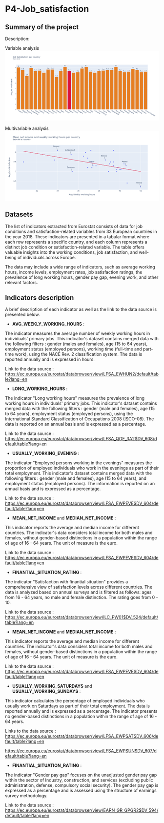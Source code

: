 # P4-Job_satisfaction
## Summary of the project

Description:

Variable analysis
![indicators](https://github.com/OsvaldoValdivia/P4-Job_satisfaction/blob/main/Images/indicators.gif)


Multivariable analysis
![multivariables_analysis](https://github.com/OsvaldoValdivia/P4-Job_satisfaction/blob/main/Images/multivariables_analysis.gif)


## Datasets

The list of indicators extracted from Eurostat consists of data for job conditions and satisfaction-related variables from 33 European countries in the year 2018. These indicators are presented in a tabular format where each row represents a specific country, and each column represents a distinct job condition or satisfaction-related variable. The table offers valuable insights into the working conditions, job satisfaction, and well-being of individuals across Europe.

The data may include a wide range of indicators, such as average working hours, income levels, employment rates, job satisfaction ratings, the prevalence of long working hours, gender pay gap, evening work, and other relevant factors.


## Indicators description
 

A brief description of each indicator as well as the link to the data source is presented below. 

  

-  **AVG_WEEKLY_WORKING_HOURS** :

The indicator measures the average number of weekly working hours in individuals' primary jobs. This indicator's dataset contains merged data with the following filters : gender (males and females), age (15 to 64 years), employment status (employed persons), working time (full-time and part-time work), using the NACE Rev. 2 classification system. The data is reported annually and is expressed in hours.

Link to the data source : https://ec.europa.eu/eurostat/databrowser/view/LFSA_EWHUN2/default/table?lang=en


-  **LONG_WORKING_HOURS** :

The indicator "Long working hours" measures the prevalence of long working hours in individuals' primary jobs. This indicator's dataset contains merged data with the following filters :  gender (male and females), age (15 to 64 years), employment status (employed persons), using the International Standard Classification of Occupations 2008 (ISCO-08). The data is reported on an annual basis and is expressed as a percentage.

Link to the data source : https://ec.europa.eu/eurostat/databrowser/view/LFSA_QOE_3A2$DV_608/default/table?lang=en


-  **USUALLY_WORKING_EVENING** :

The indicator "Employed persons working in the evenings" measures the proportion of employed individuals who work in the evenings as part of their total employment. This indicator's dataset contains merged data with the following filters : gender (male and females), age (15 to 64 years), and employment status (employed persons). The information is reported on an annual basis and is expressed as a percentage.

Link to the data source : https://ec.europa.eu/eurostat/databrowser/view/LFSA_EWPEVE$DV_604/default/table?lang=en


-  **MEAN_NET_INCOME** and **MEDIAN_NET_INCOME** :

This indicator reports the average and median income for different countries.  The indicator's data considers total income for both males and females, without gender-based distinctions in a population within the range of age of 16 - 64 years. The unit of measure is the euro.


Link to the data source : https://ec.europa.eu/eurostat/databrowser/view/LFSA_EWPEVE$DV_604/default/table?lang=en


-  **FINANTIAL_SITUATION_RATING** :

The indicator "Satisfaction with finantial situation" provides a comprehensive view of satisfaction levels across different countries. The data is analyzed based on annual surveys and is filtered as follows: ages from 16 - 64 years, no male and female distinction. The rating goes from 0 - 10.


Link to the data source : https://ec.europa.eu/eurostat/databrowser/view/ILC_PW01$DV_524/default/table?lang=en


-  **MEAN_NET_INCOME** and **MEDIAN_NET_INCOME** :

This indicator reports the average and median income for different countries.  The indicator's data considers total income for both males and females, without gender-based distinctions in a population within the range of age of 16 - 64 years. The unit of measure is the euro.


Link to the data source : https://ec.europa.eu/eurostat/databrowser/view/LFSA_EWPEVE$DV_604/default/table?lang=en


-  **USUALLY_WORKING_SATURDAYS** and **USUALLY_WORKING_SUNDAYS** :

This indicator calculates the percentage of employed individuals who usually work on Saturdays as part of their total employment. The data is reported annually and is expressed as a percentage. The indicator presents no gender-based distinctions in a population within the range of age of 16 - 64 years.


Links to the data source : https://ec.europa.eu/eurostat/databrowser/view/LFSA_EWPSAT$DV_606/default/table?lang=en

https://ec.europa.eu/eurostat/databrowser/view/LFSA_EWPSUN$DV_607/default/table?lang=en

-  **FINANTIAL_SITUATION_RATING** :

The indicator "Gender pay gap" focuses on the unadjusted gender pay gap within the sector of Industry, construction, and services (excluding public administration, defense, compulsory social security). The gender pay gap is expressed as a percentage and is assessed using the structure of earnings survey methodology.

Link to the data source : https://ec.europa.eu/eurostat/databrowser/view/EARN_GR_GPGR2$DV_594/default/table?lang=en

